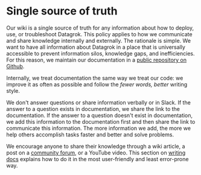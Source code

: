 # Single source of truth

Our wiki is a single source of truth for any information about how to deploy, use, or troubleshoot Datagrok. This policy
applies to how we communicate and share knowledge internally and externally. The rationale is simple. We want to have
all information about Datagrok in a place that is universally accessible to prevent information silos, knowledge gaps,
and inefficiencies. For this reason, we maintain our documentation in a [public repository on
Github](https://github.com/datagrok-ai/public/tree/master/help).

Internally, we treat documentation the same way we treat our code: we improve it as often as possible and follow the
_fewer words, better_ writing style.

We don't answer questions or share information verbally or in Slack. If the answer to a question exists in
documentation, we share the link to the documentation. If the answer to a question doesn't exist in documentation, we
add this information to the documentation first and then share the link to communicate this information. The more
information we add, the more we help others accomplish tasks faster and better and solve problems.

We encourage anyone to share their knowledge through a wiki article, a post on a [community
forum](https://community.datagrok.ai/), or a YouTube video. This section on [writing docs](/collaborate/writing-docs/)
explains how to do it in the most user-friendly and least error-prone way.
